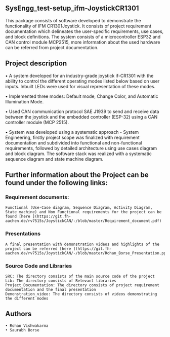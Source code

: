 ## SysEngg_test-setup_ifm-JoystickCR1301
 This package consists of software developed to demonstrate the functionality of IFM CR1301Joystick. It consists of project requirement documentation which delineates the user-specific requirements, use cases, and block definitions. The system consists of a microcontroller ESP32 and CAN control module MCP2515, more information about the used hardware can be referred from project documentation. 
 
## Project description
• A system developed for an industry-grade joystick if-CR1301 with the ability to control the different operating modes listed below based on user inputs. Inbuilt LEDs were used for visual representation of these modes. 

• Implemented three modes: Default mode, Change Color, and Automatic Illumination Mode.

• Used CAN communication protocol SAE J1939 to send and receive data between the joystick and the embedded controller (ESP-32) using a CAN controller module (MCP 2515).

• System was developed using a systematic approach - System Engineering, firstly project scope was finalized with requirement documentation and subdivided into functional and non-functional requirements, followed by detailed architecture using use cases diagram and block diagram. The software stack was realized with a systematic sequence diagram and state machine diagram. 

## Further information about the Project can be found under the following links: 
  ### Requirement documents:
    Functional (Use-Case diagram, Sequence Diagram, Activity Diagram, State machine) and Non Functional requirements for the project can be found [here ](https://git.fh-aachen.de/rv7515s/JoystickCAN/-/blob/master/Requirement_document.pdf)

  ### Presentations
    A final presentation with demonstration videos and highlights of the project can be referred [here ](https://git.fh-aachen.de/rv7515s/JoystickCAN/-/blob/master/Rohan_Borse_Presentation.pptx)

  ### Source Code and Libraries
    SRC: The directory consists of the main source code of the project 
    Lib: The directory consists of Relevant libraries 
    Project_Documentation: The directory consists of project requirement documentation and the final presentation 
    Demonstration_video: The directory consists of videos demonstrating the different modes

  ## Authors
    • Rohan Vishwakarma 
    • Saurabh Borse 
